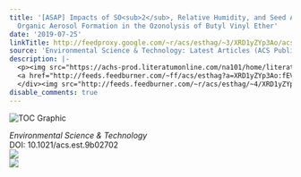 ```yaml
---
title: '[ASAP] Impacts of SO<sub>2</sub>, Relative Humidity, and Seed Acidity on Secondary
  Organic Aerosol Formation in the Ozonolysis of Butyl Vinyl Ether'
date: '2019-07-25'
linkTitle: http://feedproxy.google.com/~r/acs/esthag/~3/XRD1yZYp3Ao/acs.est.9b02702
source: 'Environmental Science & Technology: Latest Articles (ACS Publications)'
description: |-
  <p><img src="https://achs-prod.literatumonline.com/na101/home/literatum/publisher/achs/journals/content/esthag/0/esthag.ahead-of-print/acs.est.9b02702/20190725/images/medium/es-2019-02702a_0007.gif" alt="TOC Graphic"/></p><div><cite>Environmental Science & Technology</cite></div><div>DOI: 10.1021/acs.est.9b02702</div><div class="feedflare">
  <a href="http://feeds.feedburner.com/~ff/acs/esthag?a=XRD1yZYp3Ao:fEVJ0K-9T3g:yIl2AUoC8zA"><img src="http://feeds.feedburner.com/~ff/acs/esthag?d=yIl2AUoC8zA" border="0"></img></a>
  </div><img src="http://feeds.feedburner.com/~r/acs/esthag/~4/XRD1yZYp3Ao" ...
disable_comments: true
---
```

<p><img src="https://achs-prod.literatumonline.com/na101/home/literatum/publisher/achs/journals/content/esthag/0/esthag.ahead-of-print/acs.est.9b02702/20190725/images/medium/es-2019-02702a_0007.gif" alt="TOC Graphic"/></p><div><cite>Environmental Science & Technology</cite></div><div>DOI: 10.1021/acs.est.9b02702</div><div class="feedflare">
<a href="http://feeds.feedburner.com/~ff/acs/esthag?a=XRD1yZYp3Ao:fEVJ0K-9T3g:yIl2AUoC8zA"><img src="http://feeds.feedburner.com/~ff/acs/esthag?d=yIl2AUoC8zA" border="0"></img></a>
</div><img src="http://feeds.feedburner.com/~r/acs/esthag/~4/XRD1yZYp3Ao" ...